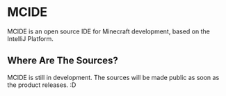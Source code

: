 # MCIDE
MCIDE is an open source IDE for Minecraft development, based on the IntelliJ Platform.

## Where Are The Sources?
MCIDE is still in development. The sources will be made public as soon as the product releases. :D
